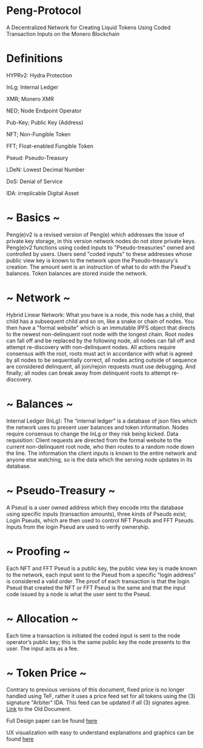 # Peng-Protocol
A Decentralized Network for Creating Liquid Tokens Using Coded Transaction Inputs on the Monero Blockchain
# Definitions

HYPRv2: Hydra Protection

InLg; Internal Ledger

XMR; Monero XMR

NEO; Node Endpoint Operator

Pub-Key; Public Key (Address)

NFT; Non-Fungible Token

FFT; Float-enabled Fungible Token

Pseud: Pseudo-Treasury

LDeN: Lowest Decimal Number

DoS: Denial of Service 

IDA: irreplicable Digital Asset

# ~ Basics ~
Peng(e)v2 is a revised version of Peng(e) which addresses the issue of private key storage, in this version network nodes do not store private keys. 
Peng(e)v2 functions using coded inputs to "Pseudo-treasuries" owned and controlled by users. Users send "coded inputs" to these addresses whose public view key is known to the network upon the Pseudo-treasury's creation. The amount sent is an instruction of what to do with the Pseud's balances. Token balances are stored inside the network. 

# ~ Network ~
Hybrid Linear Network: What you have is a node, this node has a child, that child has a subsequent child and so on, like a snake or chain of nodes. You then have a "formal website" which is an immutable IPFS object that directs to the newest non-delinquent root node with the longest chain. Root nodes can fall off and be replaced by the following node, all nodes can fall off and attempt re-discovery with non-delinquent nodes. All actions require consensus with the root, roots must act in accordance with what is agreed by all nodes to be sequentially correct, all nodes acting outside of sequence are considered delinquent, all join/rejoin requests must use debugging. And finally; all nodes can break away from delinquent roots to attempt re-discovery.  

# ~ Balances ~ 
Internal Ledger (InLg): The “internal ledger” is a database of json files which the network uses to present user balances and token information. Nodes require consensus to change the InLg or they risk being kicked.
Data requisition: Client requests are directed from the formal website to the current non-delinquent root node, who then routes to a random node down the line. The information the client inputs is known to the entire network and anyone else watching, so is the data which the serving node updates in its database. 

# ~ Pseudo-Treasury ~
A Pseud is a user owned address which they encode into the database using specific inputs (transaction amounts), three kinds of Pseuds exist; Login Pseuds, which are then used to control NFT Pseuds and FFT Pseuds. Inputs from the login Pseud are used to verify ownership.  

# ~ Proofing ~
Each NFT and FFT Pseud is a public key, the public view key is made known to the network, each input sent to the Pseud from a specific “login address” is considered a valid order. The proof of each transaction is that the login Pseud that created the NFT or FFT Pseud is the same and that the input code issued by a node is what the user sent to the Pseud. 

# ~ Allocation ~
Each time a transaction is initiated the coded input is sent to the node operator’s public key; this is the same public key the node presents to the user. The input acts as a fee. 

# ~ Token Price ~
Contrary to previous versions of this document, fixed price is no longer handled using TeF, rather it uses a price feed set for all tokens using the (3) signature "Arbiter" IDA. This feed can be updated if all (3) signates agree. [Link](https://drive.google.com/file/d/1bwUl0gLsmyU5IhG-590zLvUVE2x3gRHG/view?usp=share_link) to the Old Document. 


Full Design paper can be found [here](https://drive.google.com/file/d/1bwUl0gLsmyU5IhG-590zLvUVE2x3gRHG/view?usp=share_link)

UX visualization with easy to understand explanations and graphics can be found [here](https://medium.com/@genericmage1127/pengv2a-monero-nfts-revised-aa2ce905182d?source=user_profile---------0----------------------------)
